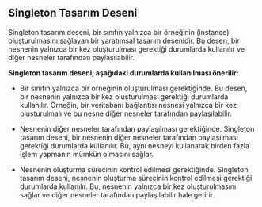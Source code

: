 ## **Singleton Tasarım Deseni**

Singleton tasarım deseni, bir sınıfın yalnızca bir örneğinin (instance) oluşturulmasını sağlayan bir yaratımsal tasarım desenidir. Bu desen, bir nesnenin yalnızca bir kez oluşturulması gerektiği durumlarda kullanılır ve diğer nesneler tarafından paylaşılabilir.

**Singleton tasarım deseni, aşağıdaki durumlarda kullanılması önerilir:**

- Bir sınıfın yalnızca bir örneğinin oluşturulması gerektiğinde. Bu desen, bir nesnenin yalnızca bir kez oluşturulması gerektiği durumlarda kullanılır. Örneğin, bir veritabanı bağlantısı nesnesi yalnızca bir kez oluşturulmalı ve bu nesne diğer nesneler tarafından paylaşılabilir.

- Nesnenin diğer nesneler tarafından paylaşılması gerektiğinde. Singleton tasarım deseni, bir nesnenin diğer nesneler tarafından paylaşılması gerektiği durumlarda kullanılır. Bu, aynı nesneyi kullanarak birden fazla işlem yapmanın mümkün olmasını sağlar.

- Nesnenin oluşturma sürecinin kontrol edilmesi gerektiğinde. Singleton tasarım deseni, nesnenin oluşturma sürecinin kontrol edilmesi gerektiği durumlarda kullanılır. Bu, nesnenin yalnızca bir kez oluşturulmasını sağlar ve diğer nesneler tarafından paylaşılabilir hale getirir.
